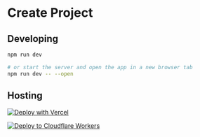 # Create Project

## Developing

```bash
npm run dev

# or start the server and open the app in a new browser tab
npm run dev -- --open
```

## Hosting

[![Deploy with Vercel](https://vercel.com/button)](https://vercel.com/new/clone?repository-url=https%3A%2F%2Fgithub.com%2Ftheswerd%2Fcreateproject)

[![Deploy to Cloudflare Workers](https://deploy.workers.cloudflare.com/button)](https://deploy.workers.cloudflare.com/?url=https://github.com/theswerd/createproject)
